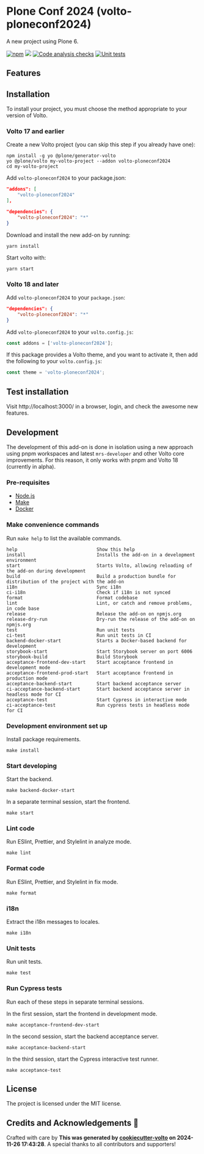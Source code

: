 # Plone Conf 2024 (volto-ploneconf2024)

A new project using Plone 6.

[![npm](https://img.shields.io/npm/v/volto-ploneconf2024)](https://www.npmjs.com/package/volto-ploneconf2024)
[![](https://img.shields.io/badge/-Storybook-ff4785?logo=Storybook&logoColor=white&style=flat-square)](https://avoinea.github.io/volto-ploneconf2024/)
[![Code analysis checks](https://github.com/avoinea/volto-ploneconf2024/actions/workflows/code.yml/badge.svg)](https://github.com/avoinea/volto-ploneconf2024/actions/workflows/code.yml)
[![Unit tests](https://github.com/avoinea/volto-ploneconf2024/actions/workflows/unit.yml/badge.svg)](https://github.com/avoinea/volto-ploneconf2024/actions/workflows/unit.yml)

## Features

<!-- List your awesome features here -->

## Installation

To install your project, you must choose the method appropriate to your version of Volto.


### Volto 17 and earlier

Create a new Volto project (you can skip this step if you already have one):

```
npm install -g yo @plone/generator-volto
yo @plone/volto my-volto-project --addon volto-ploneconf2024
cd my-volto-project
```

Add `volto-ploneconf2024` to your package.json:

```JSON
"addons": [
    "volto-ploneconf2024"
],

"dependencies": {
    "volto-ploneconf2024": "*"
}
```

Download and install the new add-on by running:

```
yarn install
```

Start volto with:

```
yarn start
```

### Volto 18 and later

Add `volto-ploneconf2024` to your `package.json`:

```json
"dependencies": {
    "volto-ploneconf2024": "*"
}
```

Add `volto-ploneconf2024` to your `volto.config.js`:

```javascript
const addons = ['volto-ploneconf2024'];
```

If this package provides a Volto theme, and you want to activate it, then add the following to your `volto.config.js`:

```javascript
const theme = 'volto-ploneconf2024';
```

## Test installation

Visit http://localhost:3000/ in a browser, login, and check the awesome new features.


## Development

The development of this add-on is done in isolation using a new approach using pnpm workspaces and latest `mrs-developer` and other Volto core improvements.
For this reason, it only works with pnpm and Volto 18 (currently in alpha).


### Pre-requisites

-   [Node.js](https://6.docs.plone.org/install/create-project.html#node-js)
-   [Make](https://6.docs.plone.org/install/create-project.html#make)
-   [Docker](https://6.docs.plone.org/install/create-project.html#docker)


### Make convenience commands

Run `make help` to list the available commands.

```text
help                             Show this help
install                          Installs the add-on in a development environment
start                            Starts Volto, allowing reloading of the add-on during development
build                            Build a production bundle for distribution of the project with the add-on
i18n                             Sync i18n
ci-i18n                          Check if i18n is not synced
format                           Format codebase
lint                             Lint, or catch and remove problems, in code base
release                          Release the add-on on npmjs.org
release-dry-run                  Dry-run the release of the add-on on npmjs.org
test                             Run unit tests
ci-test                          Run unit tests in CI
backend-docker-start             Starts a Docker-based backend for development
storybook-start                  Start Storybook server on port 6006
storybook-build                  Build Storybook
acceptance-frontend-dev-start    Start acceptance frontend in development mode
acceptance-frontend-prod-start   Start acceptance frontend in production mode
acceptance-backend-start         Start backend acceptance server
ci-acceptance-backend-start      Start backend acceptance server in headless mode for CI
acceptance-test                  Start Cypress in interactive mode
ci-acceptance-test               Run cypress tests in headless mode for CI
```

### Development environment set up

Install package requirements.

```shell
make install
```

### Start developing

Start the backend.

```shell
make backend-docker-start
```

In a separate terminal session, start the frontend.

```shell
make start
```

### Lint code

Run ESlint, Prettier, and Stylelint in analyze mode.

```shell
make lint
```

### Format code

Run ESlint, Prettier, and Stylelint in fix mode.

```shell
make format
```

### i18n

Extract the i18n messages to locales.

```shell
make i18n
```

### Unit tests

Run unit tests.

```shell
make test
```

### Run Cypress tests

Run each of these steps in separate terminal sessions.

In the first session, start the frontend in development mode.

```shell
make acceptance-frontend-dev-start
```

In the second session, start the backend acceptance server.

```shell
make acceptance-backend-start
```

In the third session, start the Cypress interactive test runner.

```shell
make acceptance-test
```

## License

The project is licensed under the MIT license.

## Credits and Acknowledgements 🙏

Crafted with care by **This was generated by [cookiecutter-volto](https://github.com/plone/cookiecutter-volto/frontend_addon) on 2024-11-26 17:43:28**. A special thanks to all contributors and supporters!
